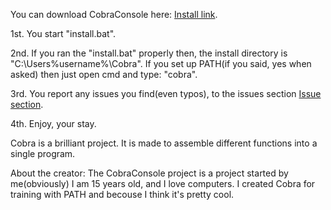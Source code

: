 You can download CobraConsole here: [Install link](https://cdn.rawgit.com/kres0345/CobraConsole/4a17ccdc/install.bat).

1st. You start "install.bat".

2nd. If you ran the "install.bat" properly then, the install directory is "C:\Users\%username%\Cobra". If you set up PATH(if you said, yes when asked) then just open cmd and type: "cobra".

3rd. You report any issues you find(even typos), to the issues section [Issue section](https://github.com/kres0345/CobraConsole/issues).

4th. Enjoy, your stay.


Cobra is a brilliant project. It is made to assemble different functions into a single program.

About the creator: The CobraConsole project is a project started by me(obviously) I am 15 years old, and I love computers. 
I created Cobra for training with PATH and becouse I think it's pretty cool.
